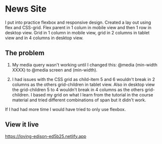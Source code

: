 # News Site

I put into practice flexbox and responsive design. Created a lay out using flex and CSS-grid. Flex parent in 1 colum in mobile view and then 1 row in desktop view. Grid in 1 column in mobile view, grid in 2 columns in tablet view and in 4 columns in desktop view. 

## The problem

1. My media query wasn't working until I changed this: @media (min-width XXXX) to @media screen and (min-width).

2. I had issues with the CSS grid as child-item 5 and 6 wouldn't break in 2 columns as the others grid-children in tablet view. Also in desktop view the grid-children 5 to 4 wouldn't break in 4 columns as the others grid-children. I based my grid on what I learn from the tutorial in the course material and tried different combinations of span but it didn't work.  

If I had had more time I would have tried to only use flexbox.

## View it live

https://loving-edison-ed5b25.netlify.app
